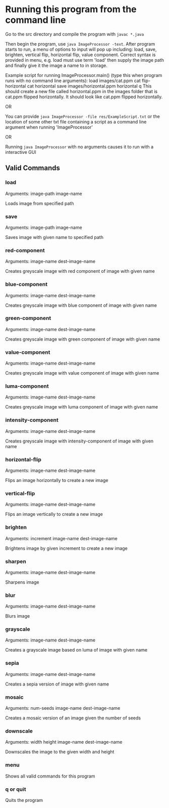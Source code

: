 # Running this program from the command line

Go to the src directory and compile the program with `javac *.java`

Then begin the program, use `java ImageProcessor -text`. 
After program starts to run, a menu of options to input will pop up including:
load, save, brighten, vertical flip, horizontal flip, value component. Correct syntax is provided
in menu, e.g. load must use term 'load' then supply the image path and finally give it the image a
name to in storage.

Example script for running ImageProcessor.main() (type this when program runs with no command line
arguments):
    load images/cat.ppm cat
    flip-horizontal cat horizontal
    save images/horizontal.ppm horizontal
    q
This should create a new file called horizontal.ppm in the images folder that is cat.ppm
flipped horizontally. It should look like cat.ppm flipped horizontally.

OR

You can provide `java ImageProcessor -file res/ExampleScript.txt` or the location of some other txt file containing a
script as a command line argument when running 'ImageProcessor'

OR

Running `java ImageProcessor` with no arguments causes it to run with a interactive GUI

## Valid Commands

### load 
Arguments: image-path image-name

Loads image from specified path

### save 
Arguments: image-path image-name

Saves image with given name to specified path

### red-component 
Arguments: image-name dest-image-name

Creates greyscale image with red component of image with given name

### blue-component 
Arguments: image-name dest-image-name

Creates greyscale image with blue component of image with given name

### green-component 
Arguments: image-name dest-image-name

Creates greyscale image with green component of image with given name

### value-component 
Arguments: image-name dest-image-name

Creates greyscale image with value component of image with given name

### luma-component 
Arguments: image-name dest-image-name

Creates greyscale image with luma component of image with given name

### intensity-component 
Arguments: image-name dest-image-name

Creates greyscale image with intensity-component of image with given name

### horizontal-flip 
Arguments: image-name dest-image-name

Flips an image horizontally to create a new image

### vertical-flip 
Arguments: image-name dest-image-name

Flips an image vertically to create a new image

### brighten 
Arguments: increment image-name dest-image-name

Brightens image by given increment to create a new image

### sharpen 
Arguments: image-name dest-image-name

Sharpens image

### blur 
Arguments: image-name dest-image-name

Blurs image

### grayscale 
Arguments: image-name dest-image-name

Creates a grayscale image based on luma of image with given name

### sepia 
Arguments: image-name dest-image-name

Creates a sepia version of image with given name

### mosaic 
Arguments: num-seeds image-name dest-image-name 

Creates a mosaic version of an image given the number of seeds

### downscale 
Arguments: width height image-name dest-image-name 

Downscales the image to the given width and height

### menu
Shows all valid commands for this program

### q or quit
Quits the program
